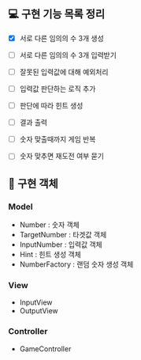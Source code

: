 ## 💻 구현 기능 목록 정리

- [X] 서로 다른 임의의 수 3개 생성
- [ ] 서로 다른 임의의 수 3개 입력받기
- [ ] 잘못된 입력값에 대해 예외처리
- [ ] 입력값 판단하는 로직 추가
- [ ] 판단에 따라 힌트 생성
- [ ] 결과 출력
- [ ] 숫자 맞출때까지 게임 반복
- [ ] 숫자 맞추면 재도전 여부 묻기


## 📑 구현 객체

### Model
- Number : 숫자 객체
- TargetNumber : 타겟값 객체
- InputNumber : 입력값 객체
- Hint : 힌트 생성 객체
- NumberFactory : 랜덤 숫자 생성 객체

### View
- InputView
- OutputView

### Controller
- GameController
